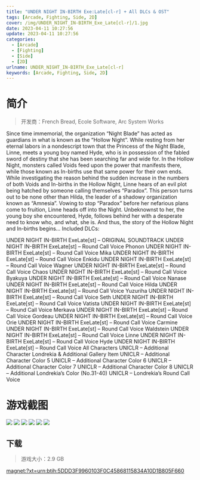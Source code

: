 ```yaml
---
title: "UNDER NIGHT IN-BIRTH Exe:Late[cl-r] + All DLCs & OST"
tags: [Arcade, Fighting, Side, 2D]
cover: /img/UNDER_NIGHT_IN-BIRTH_Exe_Late[cl-r]/1.jpg
date: 2023-04-11 10:27:56
update: 2023-04-11 10:27:56
categories: 
  - [Arcade]
  - [Fighting]
  - [Side]
  - [2D]
urlname: UNDER_NIGHT_IN-BIRTH_Exe_Late[cl-r]
keywords: [Arcade, Fighting, Side, 2D]
---
```

# 简介

> 开发商：French Bread, Ecole Software, Arc System Works

Since time immemorial, the organization “Night Blade” has acted as guardians in what is known as the “Hollow Night”. While resting from her eternal labors in a nondescript town that the Princess of the Night Blade, Linne, meets a young boy named Hyde, who is in possession of the fabled sword of destiny that she has been searching far and wide for.
In the Hollow Night, monsters called Voids feed upon the power that manifests there, while those known as In-births use that same power for their own ends. While investigating the reason behind the sudden increase in the numbers of both Voids and In-births in the Hollow Night, Linne hears of an evil plot being hatched by someone calling themselves “Paradox”. This person turns out to be none other than Hilda, the leader of a shadowy organization known as “Amnesia”.
Vowing to stop “Paradox” before her nefarious plans come to fruition, Linne heads off into the Night. Unbeknownst to her, the young boy she encountered, Hyde, follows behind her with a desperate need to know who, and what, she is.
And thus, the story of the Hollow Night and In-births begins…
Included DLCs:

UNDER NIGHT IN-BIRTH ExeLate[st] – ORIGINAL SOUNDTRACK
UNDER NIGHT IN-BIRTH ExeLate[st] – Round Call Voice Phonon
UNDER NIGHT IN-BIRTH ExeLate[st] – Round Call Voice Mika
UNDER NIGHT IN-BIRTH ExeLate[st] – Round Call Voice Enkidu
UNDER NIGHT IN-BIRTH ExeLate[st] – Round Call Voice Wagner
UNDER NIGHT IN-BIRTH ExeLate[st] – Round Call Voice Chaos
UNDER NIGHT IN-BIRTH ExeLate[st] – Round Call Voice Byakuya
UNDER NIGHT IN-BIRTH ExeLate[st] – Round Call Voice Nanase
UNDER NIGHT IN-BIRTH ExeLate[st] – Round Call Voice Hilda
UNDER NIGHT IN-BIRTH ExeLate[st] – Round Call Voice Yuzuriha
UNDER NIGHT IN-BIRTH ExeLate[st] – Round Call Voice Seth
UNDER NIGHT IN-BIRTH ExeLate[st] – Round Call Voice Vatista
UNDER NIGHT IN-BIRTH ExeLate[st] – Round Call Voice Merkava
UNDER NIGHT IN-BIRTH ExeLate[st] – Round Call Voice Gordeau
UNDER NIGHT IN-BIRTH ExeLate[st] – Round Call Voice Orie
UNDER NIGHT IN-BIRTH ExeLate[st] – Round Call Voice Carmine
UNDER NIGHT IN-BIRTH ExeLate[st] – Round Call Voice Waldstein
UNDER NIGHT IN-BIRTH ExeLate[st] – Round Call Voice Linne
UNDER NIGHT IN-BIRTH ExeLate[st] – Round Call Voice Hyde
UNDER NIGHT IN-BIRTH ExeLate[st] – Round Call Voice All Characters
UNICLR – Additional Character Londrekia & Additional Gallery Item
UNICLR – Additional Character Color 5
UNICLR – Additional Character Color 6
UNICLR – Additional Character Color 7
UNICLR – Additional Character Color 8
UNICLR – Additional Londrekia’s Color (No.31-40)
UNICLR – Londrekia’s Round Call Voice

# 游戏截图

![](/img/UNDER_NIGHT_IN-BIRTH_Exe_Late[cl-r]/2.jpg)
![](/img/UNDER_NIGHT_IN-BIRTH_Exe_Late[cl-r]/3.jpg)
![](/img/UNDER_NIGHT_IN-BIRTH_Exe_Late[cl-r]/4.jpg)
![](/img/UNDER_NIGHT_IN-BIRTH_Exe_Late[cl-r]/5.jpg)
![](/img/UNDER_NIGHT_IN-BIRTH_Exe_Late[cl-r]/6.jpg)
![](/img/UNDER_NIGHT_IN-BIRTH_Exe_Late[cl-r]/7.jpg)


## 下载

> 游戏大小：2.9 GB

[magnet:?xt=urn:btih:5DDD3F9960103F0C45868115834A10D1B805F660](magnet:?xt=urn:btih:5DDD3F9960103F0C45868115834A10D1B805F660)